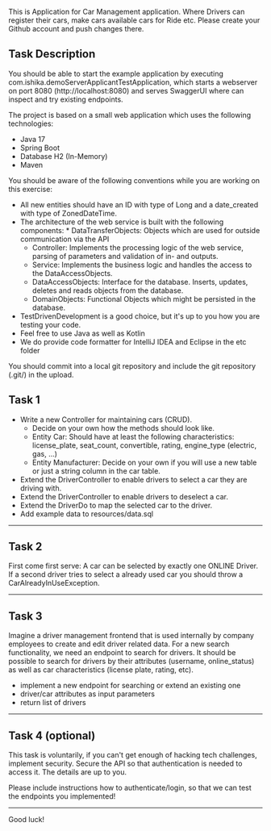 This is Application for Car Management application. Where Drivers can register their cars, make cars available cars for Ride etc. Please create your Github account and push changes there.

## Task Description
You should be able to start the example application by executing com.ishika.demoServerApplicantTestApplication, which starts a webserver on port 8080 (http://localhost:8080) and serves SwaggerUI where can inspect and try existing endpoints.

The project is based on a small web application which uses the following technologies:

* Java 17
* Spring Boot
* Database H2 (In-Memory)
* Maven


You should be aware of the following conventions while you are working on this exercise:

* All new entities should have an ID with type of Long and a date_created with type of ZonedDateTime.
* The architecture of the web service is built with the following components:
              * DataTransferObjects: Objects which are used for outside communication via the API
    * Controller: Implements the processing logic of the web service, parsing of parameters and validation of in- and outputs.
    * Service: Implements the business logic and handles the access to the DataAccessObjects.
    * DataAccessObjects: Interface for the database. Inserts, updates, deletes and reads objects from the database.
    * DomainObjects: Functional Objects which might be persisted in the database.
* TestDrivenDevelopment is a good choice, but it's up to you how you are testing your code.
* Feel free to use Java as well as Kotlin
* We do provide code formatter for IntelliJ IDEA and Eclipse in the etc folder

You should commit into a local git repository and include the git repository (.git/) in the upload.

## Task 1
* Write a new Controller for maintaining cars (CRUD).
   * Decide on your own how the methods should look like.
   * Entity Car: Should have at least the following characteristics: license_plate, seat_count, convertible, rating, engine_type (electric, gas, ...)
   * Entity Manufacturer: Decide on your own if you will use a new table or just a string column in the car table.
* Extend the DriverController to enable drivers to select a car they are driving with.
* Extend the DriverController to enable drivers to deselect a car.
* Extend the DriverDo to map the selected car to the driver.
* Add example data to resources/data.sql

---


## Task 2
First come first serve: A car can be selected by exactly one ONLINE Driver. If a second driver tries to select a already used car you should throw a CarAlreadyInUseException.

---


## Task 3
Imagine a driver management frontend that is used internally by company employees to create and edit driver related data. For a new search functionality, we need an endpoint to search for drivers. It should be possible to search for drivers by their attributes (username, online_status) as well as car characteristics (license plate, rating, etc).

* implement a new endpoint for searching or extend an existing one
* driver/car attributes as input parameters
* return list of drivers

---


## Task 4 (optional)
This task is voluntarily, if you can't get enough of hacking tech challenges, implement security.
Secure the API so that authentication is needed to access it. The details are up to you.

Please include instructions how to authenticate/login, so that we can test the endpoints you implemented!

---

Good luck!
